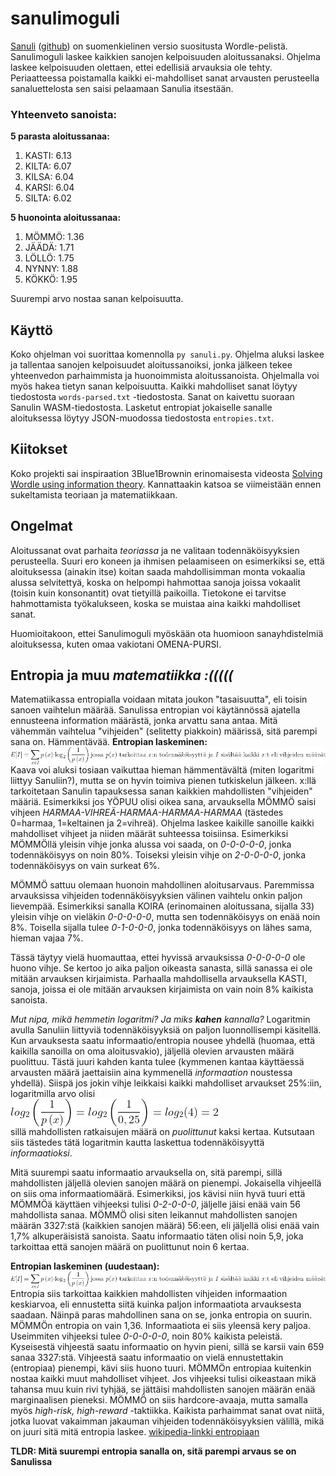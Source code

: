 # sanulimoguli
[Sanuli](https://sanuli.fi) ([github](https://github.com/Cadiac/sanuli)) on suomenkielinen versio suositusta Wordle-pelistä. Sanulimoguli laskee  kaikkien sanojen kelpoisuuden aloitussanaksi. Ohjelma laskee kelpoisuuden olettaen, ettei edellisiä arvauksia ole tehty. Periaatteessa poistamalla kaikki ei-mahdolliset sanat arvausten perusteella sanaluettelosta sen saisi pelaamaan Sanulia itsestään.

### Yhteenveto sanoista:

**5 parasta aloitussanaa:**
1. KASTI: 6.13
2. KILTA: 6.07
3. KILSA: 6.04
4. KARSI: 6.04
5. SILTA: 6.02

**5 huonointa aloitussanaa:**
1. MÖMMÖ: 1.36
2. JÄÄDÄ: 1.71
3. LÖLLÖ: 1.75
4. NYNNY: 1.88
5. KÖKKÖ: 1.95

Suurempi arvo nostaa sanan kelpoisuutta.
## Käyttö
Koko ohjelman voi suorittaa komennolla ``py sanuli.py``. Ohjelma aluksi laskee ja tallentaa sanojen kelpoisuudet aloitussanoiksi, jonka jälkeen tekee yhteenvedon parhaimmista ja huonoimmista aloitussanoista. Ohjelmalla voi myös hakea tietyn sanan kelpoisuutta.
Kaikki mahdolliset sanat löytyy tiedostosta ``words-parsed.txt`` -tiedostosta. Sanat on kaivettu suoraan Sanulin WASM-tiedostosta. Lasketut entropiat jokaiselle sanalle aloituksessa löytyy JSON-muodossa tiedostosta ``entropies.txt``.
## Kiitokset
Koko projekti sai inspiraation 3Blue1Brownin erinomaisesta videosta [Solving Wordle using information theory](https://youtu.be/v68zYyaEmEA). Kannattaakin katsoa se viimeistään ennen sukeltamista teoriaan ja matematiikkaan.
## Ongelmat
Aloitussanat ovat parhaita *teoriassa* ja ne valitaan todennäköisyyksien perusteella. Suuri ero koneen ja ihmisen pelaamiseen on esimerkiksi se, että aloituksessa (ainakin itse) koitan saada mahdollisimman monta vokaalia alussa selvitettyä, koska on helpompi hahmottaa sanoja joissa vokaalit (toisin kuin konsonantit) ovat tietyillä paikoilla. Tietokone ei tarvitse hahmottamista työkalukseen, koska se muistaa aina kaikki mahdolliset sanat.

Huomioitakoon, ettei Sanulimoguli myöskään ota huomioon sanayhdistelmiä aloituksessa, kuten omaa vakiotani OMENA-PURSI.
## Entropia ja muu *matematiikka :(((((*
Matematiikassa entropialla voidaan mitata joukon "tasaisuutta", eli toisin sanoen vaihtelun määrää. Sanulissa entropian voi käytännössä ajatella ennusteena information määrästä, jonka arvattu sana antaa. Mitä vähemmän vaihtelua "vihjeiden" (selitetty piakkoin) määrissä, sitä parempi sana on. Hämmentävää.
**Entropian laskeminen:**
<br><img align="center" src="readme-img/entropy.gif"><br>
Kaava voi aluksi tosiaan vaikuttaa hieman hämmentävältä (miten logaritmi liittyy Sanuliin?), mutta se on hyvin toimiva pienen tutkiskelun jälkeen. x:llä tarkoitetaan Sanulin tapauksessa sanan kaikkien mahdollisten "vihjeiden" määriä. Esimerkiksi jos YÖPUU olisi oikea sana, arvauksella MÖMMÖ saisi vihjeen *HARMAA-VIHREÄ-HARMAA-HARMAA-HARMAA* (tästedes 0=harmaa, 1=keltainen ja 2=vihreä). Ohjelma laskee kaikille sanoille kaikki mahdolliset vihjeet ja niiden määrät suhteessa toisiinsa. Esimerkiksi MÖMMÖllä yleisin vihje jonka alussa voi saada, on *0-0-0-0-0*, jonka todennäköisyys on noin 80%. Toiseksi yleisin vihje on *2-0-0-0-0*, jonka todennäköisyys on vain surkeat 6%.

MÖMMÖ sattuu olemaan huonoin mahdollinen aloitusarvaus. Paremmissa arvauksissa vihjeiden todennäköisyyksien välinen vaihtelu onkin paljon lievempää. Esimerkiksi sanalla KOIRA (erinomainen aloitussana, sijalla 33) yleisin vihje on vieläkin *0-0-0-0-0*, mutta sen todennäköisyys on enää noin 8%. Toisella sijalla tulee *0-1-0-0-0*, jonka todennäköisyys on lähes sama, hieman vajaa 7%.

Tässä täytyy vielä huomauttaa, ettei hyvissä arvauksissa *0-0-0-0-0* ole huono vihje. Se kertoo jo aika paljon oikeasta sanasta, sillä sanassa ei ole mitään arvauksen kirjaimista. Parhaalla mahdollisella arvauksella KASTI, sanoja, joissa ei ole mitään arvauksen kirjaimista on vain noin 8% kaikista sanoista.

*Mut nipa, mikä hemmetin logaritmi? Ja miks **kahen** kannalla?*
Logaritmin avulla Sanuliin liittyviä todennäköisyyksiä on paljon luonnollisempi käsitellä. Kun arvauksesta saatu informaatio/entropia nousee yhdellä (huomaa, että kaikilla sanoilla on oma aloitusvakio), jäljellä olevien arvausten määrä puolittuu. Tästä juuri kahden kanta tulee (kymmenen kantaa käyttäessä arvausten määrä jaettaisiin aina kymmenellä *informaation* noustessa yhdellä). Siispä jos jokin vihje leikkaisi kaikki mahdolliset arvaukset 25%:iin, logaritmilla arvo olisi
<br><img align="center" src="readme-img/log.gif"><br>
sillä mahdollisten ratkaisujen määrä on *puolittunut* kaksi kertaa. Kutsutaan siis tästedes tätä logaritmin kautta laskettua todennäköisyyttä *informaatioksi*.

Mitä suurempi saatu informaatio arvauksella on, sitä parempi, sillä mahdollisten jäljellä olevien sanojen määrä on pienempi. Jokaisella vihjeellä on siis oma informaatiomäärä. Esimerkiksi, jos kävisi niin hyvä tuuri että MÖMMÖä käyttäen vihjeeksi tulisi *0-2-0-0-0*, jäljelle jäisi enää vain 56 mahdollista sanaa. MÖMMÖ olisi siten leikannut mahdollisten sanojen määrän 3327:stä (kaikkien sanojen määrä) 56:een, eli jäljellä olisi enää vain 1,7% alkuperäisistä sanoista. Saatu informaatio täten olisi noin 5,9, joka tarkoittaa että sanojen määrä on puolittunut noin 6 kertaa.

**Entropian laskeminen (uudestaan):**
<br><img align="center" src="readme-img/entropy.gif"><br>
Entropia siis tarkoittaa kaikkien mahdollisten vihjeiden informaation keskiarvoa, eli ennustetta siitä kuinka paljon informaatiota arvauksesta saadaan. Näinpä paras mahdollinen sana on se, jonka entropia on suurin. MÖMMÖn entropia on vain 1,36. Informaatiota ei siis yleensä kery paljoa. Useimmiten vihjeeksi tulee *0-0-0-0-0*, noin 80% kaikista peleistä. Kyseisestä vihjeestä saatu informaatio on hyvin pieni, sillä se karsii vain 659 sanaa 3327:stä. Vihjeestä saatu informaatio on vielä ennustettakin (entropiaa) pienempi, kävi siis huono tuuri. MÖMMÖn entropiaa kuitenkin nostaa kaikki muut mahdolliset vihjeet. Jos vihjeeksi tulisi oikeastaan mikä tahansa muu kuin rivi tyhjää, se jättäisi mahdollisten sanojen määrän enää marginaalisen pieneksi. MÖMMÖ on siis hardcore-avaaja, mutta samalla myös *high-risk, high-reward* -taktiikka. Kaikista parhaimmat sanat ovat niitä, jotka luovat vakaimman jakauman vihjeiden todennäköisyyksien välillä, mikä on juuri sitä mitä entropia laskee.
[wikipedia-linkki entropiaan](https://en.wikipedia.org/wiki/Entropy_(information_theory))

**TLDR: Mitä suurempi entropia sanalla on, sitä parempi arvaus se on Sanulissa**